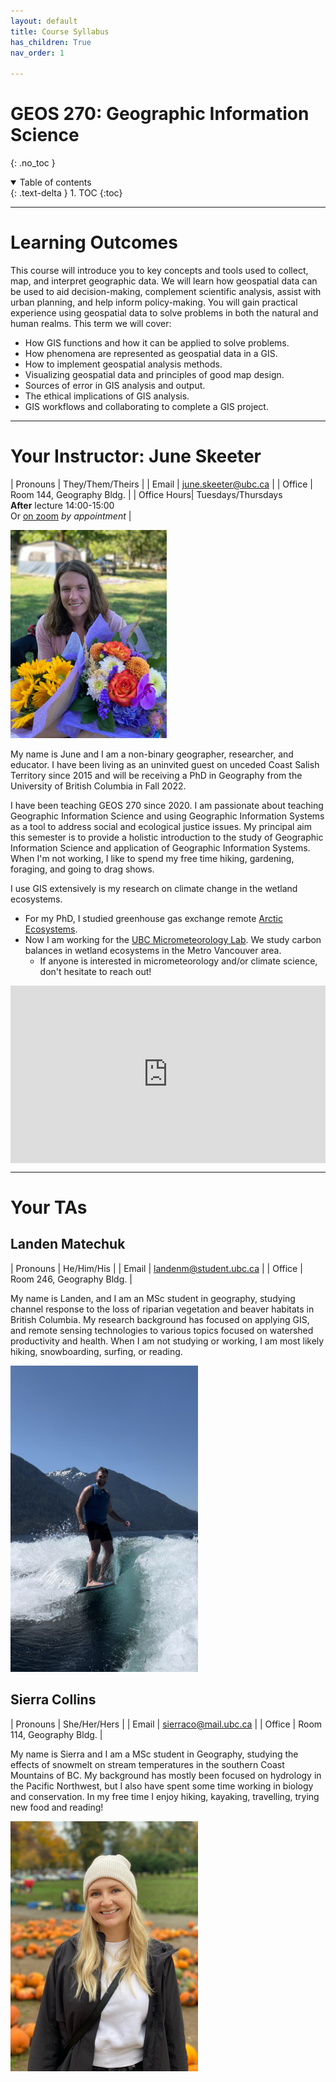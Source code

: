 ```yaml
---
layout: default
title: Course Syllabus
has_children: True
nav_order: 1

---
```


# GEOS 270: Geographic Information Science
{: .no_toc }

<details open markdown="block">
  <summary>
    Table of contents
  </summary>
  {: .text-delta }
1. TOC
{:toc}
</details>

---

# Learning Outcomes

This course will introduce you to key concepts and tools used to collect, map, and interpret geographic data.  We will learn how geospatial data can be used to aid decision-making, complement scientific analysis, assist with urban planning, and help inform policy-making.  You will gain practical experience using geospatial data to solve problems in both the natural and human realms.  This term we will cover:

* How GIS functions and how it can be applied to solve problems.
* How phenomena are represented as geospatial data in a GIS.
* How to implement geospatial analysis methods.
* Visualizing geospatial data and principles of good map design. 
* Sources of error in GIS analysis and output.
* The ethical implications of GIS analysis.
* GIS workflows and collaborating to complete a GIS project.

---


# Your Instructor: June Skeeter

| Pronouns | They/Them/Theirs |
| Email | june.skeeter@ubc.ca |
| Office | Room 144, Geography Bldg. |
| Office Hours| Tuesdays/Thursdays<br>**After** lecture 14:00-15:00 <br> Or [on zoom](https://ubc.zoom.us/j/66359522453?pwd=ZzZUMzV3NVY1V3pzcmYzZFBadW93UT09) *by appointment* |

<img src="docs/images/June.jpg" alt="missing" class="inline" width="250"/>

My name is June and I am a non-binary geographer, researcher, and educator.  I have been living as an uninvited guest on unceded Coast Salish Territory since 2015 and will be receiving a PhD in Geography from the University of British Columbia in Fall 2022.

I have been teaching GEOS 270 since 2020.  I am passionate about teaching Geographic Information Science and using Geographic Information Systems as a tool to address social and ecological justice issues.  My principal aim this semester is to provide a holistic introduction to the study of Geographic Information Science and application of Geographic Information Systems.  When I'm not working, I like to spend my free time hiking, gardening, foraging, and going to drag shows.  

I use GIS extensively is my research on climate change in the wetland ecosystems.

* For my PhD, I studied greenhouse gas exchange remote [Arctic Ecosystems](https://cdnsciencepub.com/doi/full/10.1139/as-2021-0034).  
* Now I am working for the [UBC Micrometeorology Lab](https://blogs.ubc.ca/saraknox/).  We study carbon balances in wetland ecosystems in the Metro Vancouver area.
  * If anyone is interested in micrometeorology and/or climate science, don't hesitate to reach out!


<div style="overflow: hidden;
  padding-top: 56.25%;
  position: relative">
  <iframe src="https://ubc-micromet.github.io/FieldSiteMaps/" title="Processes" scrolling="no" frameborder="0"
    style="border: 0;
   height: 100%;
   left: 0;
   position: absolute;
   top: 0;
   width: 100%;">
   <p>Your browser does not support iframes.</p>
 </iframe>
</div>


---

# Your TAs

## Landen Matechuk 

| Pronouns | He/Him/His |
| Email | landenm@student.ubc.ca |
| Office | Room 246, Geography Bldg. |

My name is Landen, and I am an MSc student in geography, studying channel response to the loss of riparian vegetation and beaver habitats in British Columbia. My research background has focused on applying GIS, and remote sensing technologies to various topics focused on watershed productivity and health. When I am not studying or working, I am most likely hiking, snowboarding, surfing, or reading.

<img src="docs/images/Landen.jpg" alt="hi" class="inline" width="300"/>


## Sierra Collins 

| Pronouns | She/Her/Hers |
| Email | sierraco@mail.ubc.ca |
| Office | Room 114, Geography Bldg. |

My name is Sierra and I am a MSc student in Geography, studying the effects of snowmelt on stream temperatures in the southern Coast Mountains of BC. My background has mostly been focused on hydrology in the Pacific Northwest, but I also have spent some time working in biology and conservation. In my free time I enjoy hiking, kayaking, travelling, trying new food and reading!

<img src="docs/images/Sierra.JPG" alt="hi" class="inline" width="300"/>
